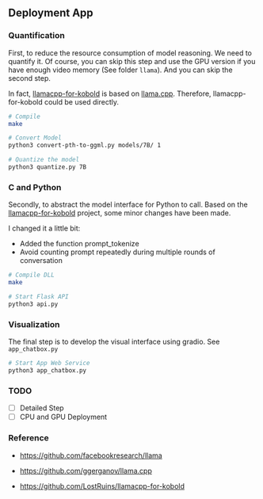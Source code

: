 ## Deployment App

### Quantification

First, to reduce the resource consumption of model reasoning. We need to quantify it. Of course, you can skip this step and use the GPU version if you have enough video memory (See folder `llama`). And you can skip the second step.

In fact, [llamacpp-for-kobold](https://github.com/LostRuins/llamacpp-for-kobold) is based on [llama.cpp](https://github.com/ggerganov/llama.cpp). Therefore, llamacpp-for-kobold could be used directly.

```bash
# Compile 
make

# Convert Model
python3 convert-pth-to-ggml.py models/7B/ 1

# Quantize the model
python3 quantize.py 7B
```

### C and Python

Secondly, to abstract the model interface for Python to call. Based on the [llamacpp-for-kobold](https://github.com/LostRuins/llamacpp-for-kobold) project, some minor changes have been made.

I changed it a little bit:

- Added the function prompt_tokenize
- Avoid counting prompt repeatedly during multiple rounds of conversation

```bash
# Compile DLL
make 

# Start Flask API
python3 api.py
```

### Visualization

The final step is to develop the visual interface using gradio. See `app_chatbox.py`

```bash
# Start App Web Service
python3 app_chatbox.py
```

### TODO

- [ ] Detailed Step
- [ ] CPU and GPU Deployment

### Reference

- https://github.com/facebookresearch/llama

- https://github.com/ggerganov/llama.cpp

- https://github.com/LostRuins/llamacpp-for-kobold

